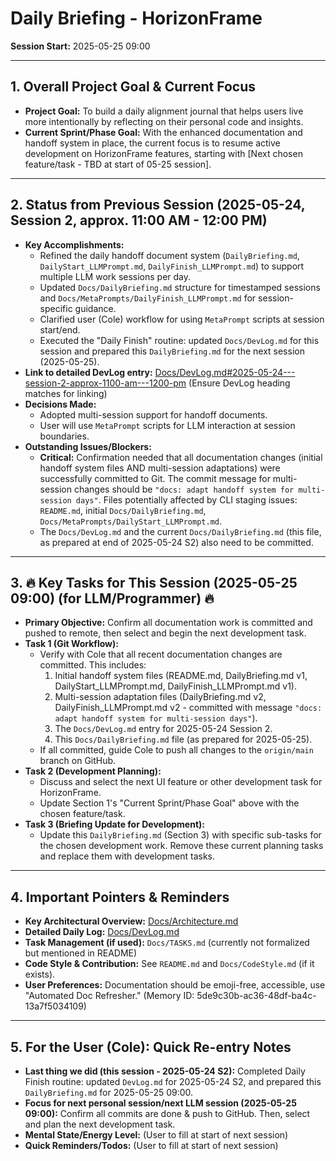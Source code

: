 # Daily Briefing - HorizonFrame

**Session Start:** 2025-05-25 09:00

---

## 1. Overall Project Goal & Current Focus

*   **Project Goal:** To build a daily alignment journal that helps users live more intentionally by reflecting on their personal code and insights.
*   **Current Sprint/Phase Goal:** With the enhanced documentation and handoff system in place, the current focus is to resume active development on HorizonFrame features, starting with [Next chosen feature/task - TBD at start of 05-25 session].

---

## 2. Status from Previous Session (2025-05-24, Session 2, approx. 11:00 AM - 12:00 PM)

*   **Key Accomplishments:**
    *   Refined the daily handoff document system (`DailyBriefing.md`, `DailyStart_LLMPrompt.md`, `DailyFinish_LLMPrompt.md`) to support multiple LLM work sessions per day.
    *   Updated `Docs/DailyBriefing.md` structure for timestamped sessions and `Docs/MetaPrompts/DailyFinish_LLMPrompt.md` for session-specific guidance.
    *   Clarified user (Cole) workflow for using `MetaPrompt` scripts at session start/end.
    *   Executed the "Daily Finish" routine: updated `Docs/DevLog.md` for this session and prepared this `DailyBriefing.md` for the next session (2025-05-25).
*   **Link to detailed DevLog entry:** [Docs/DevLog.md#2025-05-24---session-2-approx-1100-am---1200-pm](./DevLog.md#2025-05-24---session-2-approx-1100-am---1200-pm) (Ensure DevLog heading matches for linking)
*   **Decisions Made:**
    *   Adopted multi-session support for handoff documents.
    *   User will use `MetaPrompt` scripts for LLM interaction at session boundaries.
*   **Outstanding Issues/Blockers:**
    *   **Critical:** Confirmation needed that all documentation changes (initial handoff system files AND multi-session adaptations) were successfully committed to Git. The commit message for multi-session changes should be `"docs: adapt handoff system for multi-session days"`. Files potentially affected by CLI staging issues: `README.md`, initial `Docs/DailyBriefing.md`, `Docs/MetaPrompts/DailyStart_LLMPrompt.md`.
    *   The `Docs/DevLog.md` and the current `Docs/DailyBriefing.md` (this file, as prepared at end of 2025-05-24 S2) also need to be committed.

---

## 3. 🔥 Key Tasks for This Session (2025-05-25 09:00) (for LLM/Programmer) 🔥

*   **Primary Objective:** Confirm all documentation work is committed and pushed to remote, then select and begin the next development task.
*   **Task 1 (Git Workflow):**
    *   Verify with Cole that all recent documentation changes are committed. This includes:
        1.  Initial handoff system files (README.md, DailyBriefing.md v1, DailyStart_LLMPrompt.md, DailyFinish_LLMPrompt.md v1).
        2.  Multi-session adaptation files (DailyBriefing.md v2, DailyFinish_LLMPrompt.md v2 - committed with message `"docs: adapt handoff system for multi-session days"`).
        3.  The `Docs/DevLog.md` entry for 2025-05-24 Session 2.
        4.  This `Docs/DailyBriefing.md` file (as prepared for 2025-05-25).
    *   If all committed, guide Cole to push all changes to the `origin/main` branch on GitHub.
*   **Task 2 (Development Planning):**
    *   Discuss and select the next UI feature or other development task for HorizonFrame.
    *   Update Section 1's "Current Sprint/Phase Goal" above with the chosen feature/task.
*   **Task 3 (Briefing Update for Development):**
    *   Update this `DailyBriefing.md` (Section 3) with specific sub-tasks for the chosen development work. Remove these current planning tasks and replace them with development tasks.

---

## 4. Important Pointers & Reminders

*   **Key Architectural Overview:** [Docs/Architecture.md](./Architecture.md)
*   **Detailed Daily Log:** [Docs/DevLog.md](./DevLog.md)
*   **Task Management (if used):** `Docs/TASKS.md` (currently not formalized but mentioned in README)
*   **Code Style & Contribution:** See `README.md` and `Docs/CodeStyle.md` (if it exists).
*   **User Preferences:** Documentation should be emoji-free, accessible, use "Automated Doc Refresher." (Memory ID: 5de9c30b-ac36-48df-ba4c-13a7f5034109)

---

## 5. For the User (Cole): Quick Re-entry Notes

*   **Last thing we did (this session - 2025-05-24 S2):** Completed Daily Finish routine: updated `DevLog.md` for 2025-05-24 S2, and prepared this `DailyBriefing.md` for 2025-05-25 09:00.
*   **Focus for next personal session/next LLM session (2025-05-25 09:00):** Confirm all commits are done & push to GitHub. Then, select and plan the next development task.
*   **Mental State/Energy Level:** (User to fill at start of next session)
*   **Quick Reminders/Todos:** (User to fill at start of next session)
